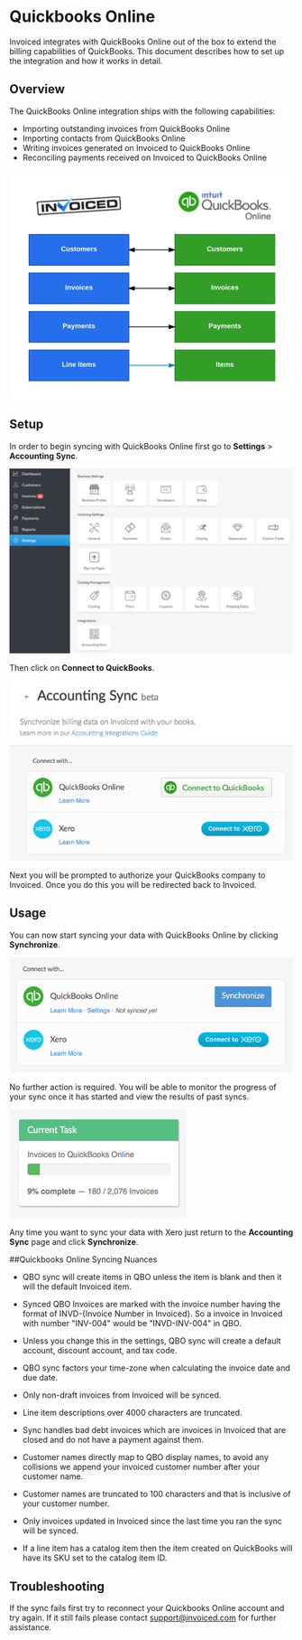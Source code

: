 # Quickbooks Online

Invoiced integrates with QuickBooks Online out of the box to extend the billing capabilities of QuickBooks. This document describes how to set up the integration and how it works in detail.

## Overview

The QuickBooks Online integration ships with the following capabilities:

- Importing outstanding invoices from QuickBooks Online
- Importing contacts from QuickBooks Online
- Writing invoices generated on Invoiced to QuickBooks Online
- Reconciling payments received on Invoiced to QuickBooks Online

[![QuickBooks Online Data Flow](../img/qbo-object-mapping.png)](../img/qbo-object-mapping.png)

## Setup

In order to begin syncing with QuickBooks Online first go to **Settings** > **Accounting Sync**.  

[![Settings Page](../img/all-settings-accounting-sync.png)](../img/all-settings-accounting-sync.png)

Then click on **Connect to QuickBooks**.

[![QuickBooks Online Connect](../img/accounting-sync-settings.png)](../img/accounting-sync-settings.png)

Next you will be prompted to authorize your QuickBooks company to Invoiced. Once you do this you will be redirected back to Invoiced.

## Usage

You can now start syncing your data with QuickBooks Online by clicking **Synchronize**.

[![QuickBooks Online Connected](../img/accounting-sync-quickbooks-online-connected.png)](../img/accounting-sync-quickbooks-online-connected.png)

No further action is required. You will be able to monitor the progress of your sync once it has started and view the results of past syncs.

[![QuickBooks Online Invoice Sync](../img/quickbooks-online-invoice-sync.png)](../img/quickbooks-online-invoice-sync.png)

Any time you want to sync your data with Xero just return to the **Accounting Sync** page and click **Synchronize**.

##Quickbooks Online Syncing Nuances 
- QBO sync will create items in QBO unless the item is blank and then it will the default Invoiced item.

- Synced QBO Invoices are marked with the invoice number having the format of INVD-{Invoice Number in Invoiced}.  So a invoice in Invoiced with number "INV-004" would be "INVD-INV-004" in QBO.

- Unless you change this in the settings, QBO sync will create a default account, discount account, and tax code.

- QBO sync factors your time-zone when calculating the invoice date and due date.

- Only non-draft invoices from Invoiced will be synced.

- Line item descriptions over 4000 characters are truncated.

- Sync handles bad debt invoices which are invoices in Invoiced that are closed and do not have a payment against them.

- Customer names directly map to QBO display names, to avoid any collisions we append your invoiced customer number after your customer name.

- Customer names are truncated to 100 characters and that is inclusive of your customer number.

- Only invoices updated in Invoiced since the last time you ran the sync will be synced.

- If a line item has a catalog item then the item created on QuickBooks will have its SKU set to the catalog item ID.

## Troubleshooting

If the sync fails first try to reconnect your Quickbooks Online account and try again.  If it still fails please contact [support@invoiced.com](mailto:support@invoiced.com) for further assistance.